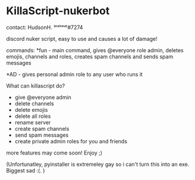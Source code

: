 # KillaScript-nukerbot
contact: HudsonH. ⁽ᵉᵈⁱᵗᵉᵈ⁾#7274

discord nuker script, easy to use and causes a lot of damage!

commands:
*fun - main command, gives @everyone role admin, deletes emojis, channels and roles, creates spam channels and sends spam messages

*AD - gives personal admin role to any user who runs it

What can killascript do?

- give @everyone admin
- delete channels
- delete emojis
- delete all roles
- rename server
- create spam channels
- send spam messages
- create private admin roles for you and friends

more features may come soon!
Enjoy ;)

(Unfortunatley, pyinstaller is extremeley gay so i can't turn this into an exe. Biggest sad :(. )
